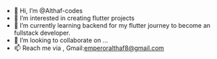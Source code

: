 - 👋 Hi, I’m @Althaf-codes
- 👀 I’m interested in creating flutter projects
- 🌱 I’m currently learning backend for my flutter journey to become an fullstack developer.
- 💞️ I’m looking to collaborate on ...
- 📫 Reach me via ,
      Gmail:emperoralthaf8@gmail.com 

<!---
Althaf-codes/Althaf-codes is a ✨ special ✨ repository because its `README.md` (this file) appears on your GitHub profile.
You can click the Preview link to take a look at your changes.
--->
